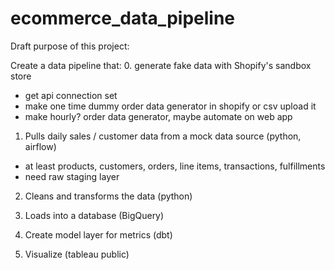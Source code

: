 # ecommerce_data_pipeline

Draft purpose of this project:

Create a data pipeline that:
0. generate fake data with Shopify's sandbox store
- get api connection set
- make one time dummy order data generator in shopify or csv upload it
- make hourly? order data generator, maybe automate on web app
1. Pulls daily sales / customer data from a mock data source (python, airflow)
- at least products, customers, orders, line items, transactions, fulfillments
- need raw staging layer
2. Cleans and transforms the data (python)

3. Loads into a database (BigQuery)
4. Create model layer for metrics (dbt)
5. Visualize (tableau public)